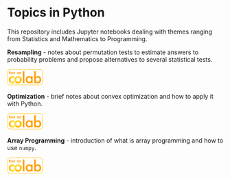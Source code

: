 # Topics in Python

This repository includes Jupyter notebooks dealing with themes ranging from Statistics and Mathematics to Programming.

**Resampling** - notes about permutation tests to estimate answers to probability problems and propose alternatives to several statistical tests.

[<img src="imgs/run_on_colab_small.png">](https://colab.research.google.com/github/jpneto/topicsInPython/blob/main/notebooks/Resampling.ipynb) 

**Optimization** - brief notes about convex optimization and how to apply it with Python.

[<img src="imgs/run_on_colab_small.png">](https://colab.research.google.com/github/jpneto/topicsInPython/blob/main/notebooks/Optimization.ipynb) 

**Array Programming** - introduction of what is array programming and how to use `numpy`.

[<img src="imgs/run_on_colab_small.png">](https://colab.research.google.com/github/jpneto/topicsInPython/blob/main/notebooks/ArrayProgramming.ipynb) 

